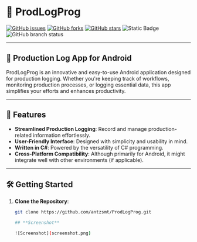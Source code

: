 # 📝 **ProdLogProg**

[![GitHub issues](https://img.shields.io/github/issues/antzsmt/ProdLogProg)](https://github.com/antzsmt/ProdLogProg/issues)
[![GitHub forks](https://img.shields.io/github/forks/antzsmt/ProdLogProg)](https://github.com/antzsmt/ProdLogProg/network)
[![GitHub stars](https://img.shields.io/github/stars/antzsmt/ProdLogProg)](https://github.com/antzsmt/ProdLogProg/stargazers)
![Static Badge](https://img.shields.io/badge/Production-Log-blue)
![GitHub branch status](https://img.shields.io/github/checks-status/antzsmt/ProdLogProg/master?color=%23FFA500)

---

## 🌟 **Production Log App for Android**
ProdLogProg is an innovative and easy-to-use Android application designed for production logging. Whether you're keeping track of workflows, monitoring production processes, or logging essential data, this app simplifies your efforts and enhances productivity.

---

## **📌 Features**

- **Streamlined Production Logging**: Record and manage production-related information effortlessly.
- **User-Friendly Interface**: Designed with simplicity and usability in mind.
- **Written in C#**: Powered by the versatility of C# programming.
- **Cross-Platform Compatibility**: Although primarily for Android, it might integrate well with other environments (if applicable).

---

## 🛠 **Getting Started**

1. **Clone the Repository**:
   ```bash
   git clone https://github.com/antzsmt/ProdLogProg.git

   ## **Screenshot**

   ![Screenshot](screenshot.png)

